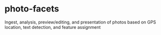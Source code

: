 # photo-facets
Ingest, analysis, preview/editing, and presentation of photos based on GPS location, text detection, and feature assignment
